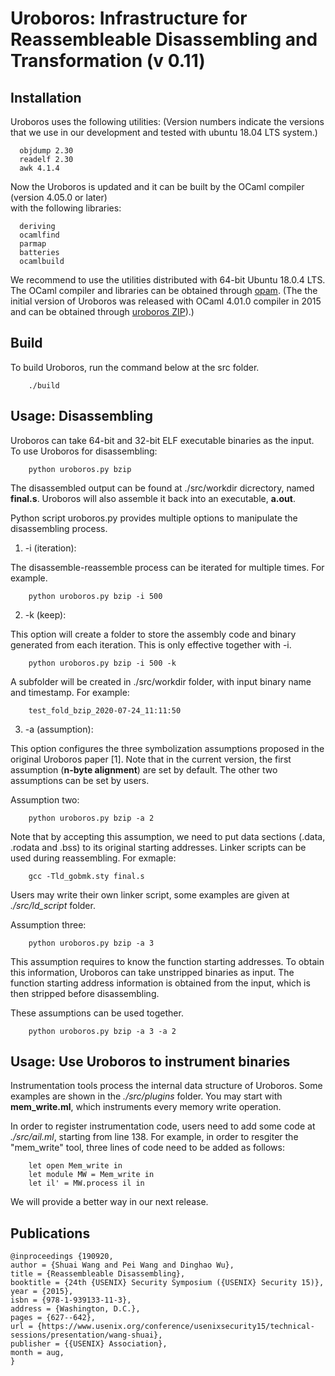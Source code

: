 # Uroboros: Infrastructure for Reassembleable Disassembling and Transformation (v 0.11)

## Installation

Uroboros uses the following utilities:
(Version numbers indicate the versions that we use in our development and tested with ubuntu 18.04 LTS system.)
```
  objdump 2.30
  readelf 2.30
  awk 4.1.4
```
Now the Uroboros is updated and it can be built by the OCaml compiler (version 4.05.0 or later)   
with the following libraries:
```
  deriving 
  ocamlfind 
  parmap 
  batteries 
  ocamlbuild 
```
We recommend to use the utilities distributed with 64-bit Ubuntu 18.0.4 LTS. 
The OCaml compiler and libraries can be obtained through
[opam](https://opam.ocaml.org/).
(The the initial version of Uroboros was released with OCaml 4.01.0 compiler in 2015 and can be obtained through [uroboros ZIP](https://github.com/s3team/uroboros/blob/master/uroboros-OCaml%20_4.01.0.zip)).)
## Build

To build Uroboros, run the command below at the src folder.
```
    ./build
```
## Usage: Disassembling

Uroboros can take 64-bit and 32-bit ELF executable binaries as the
input. To use Uroboros for disassembling:
```
    python uroboros.py bzip
```
The disassembled output can be found at ./src/workdir dicrectory, named
**final.s**. Uroboros will also assemble it back into an executable,
**a.out**.

Python script uroboros.py provides multiple options to manipulate the
disassembling process.

1. -i (iteration):

The disassemble-reassemble process can be iterated for
multiple times. For example.
```
    python uroboros.py bzip -i 500
```
2. -k (keep):

This option will create a folder to store the assembly code and binary
generated from each iteration.  This is only effective together with -i.
```
    python uroboros.py bzip -i 500 -k
```
A subfolder will be created in ./src/workdir folder, with input binary name and
timestamp. For example:
```
    test_fold_bzip_2020-07-24_11:11:50
```

3. -a (assumption):

This option configures the three symbolization assumptions proposed in
the original Uroboros paper [1]. Note that in the current version, the
first assumption (**n-byte alignment**) are set by default. The other
two assumptions can be set by users.

Assumption two:
```
    python uroboros.py bzip -a 2
```
Note that by accepting this assumption, we need to put data sections (.data,
.rodata and .bss) to its original starting addresses. Linker scripts can be
used during reassembling. For exmaple:
```
    gcc -Tld_gobmk.sty final.s
```
Users may write their own linker script, some examples are given at
*./src/ld_script* folder.


Assumption three:
```
    python uroboros.py bzip -a 3
```

This assumption requires to know the function starting addresses. To
obtain this information, Uroboros can take unstripped binaries
as input. The function starting address information is obtained from
the input, which is then stripped before disassembling.


These assumptions can be used together.
```
    python uroboros.py bzip -a 3 -a 2
```

## Usage: Use Uroboros to instrument binaries

Instrumentation tools process the internal data structure of
Uroboros. Some examples are shown in the *./src/plugins* folder. You
may start with **mem_write.ml**, which instruments every memory write
operation.

In order to register instrumentation code, users need to add some
code at *./src/ail.ml*, starting from line 138. For example, in order to
resgiter the "mem_write" tool, three lines of code need to be added as follows:
```
    let open Mem_write in
    let module MW = Mem_write in
    let il' = MW.process il in
```
We will provide a better way in our next release.

## Publications
```
@inproceedings {190920,
author = {Shuai Wang and Pei Wang and Dinghao Wu},
title = {Reassembleable Disassembling},
booktitle = {24th {USENIX} Security Symposium ({USENIX} Security 15)},
year = {2015},
isbn = {978-1-939133-11-3},
address = {Washington, D.C.},
pages = {627--642},
url = {https://www.usenix.org/conference/usenixsecurity15/technical-sessions/presentation/wang-shuai},
publisher = {{USENIX} Association},
month = aug,
}
```